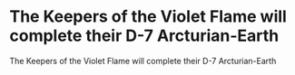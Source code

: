 # The Keepers of the Violet Flame will complete their D-7 Arcturian-Earth

The Keepers of the Violet Flame will complete their D-7 Arcturian-Earth